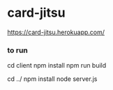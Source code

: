 # card-jitsu

https://card-jitsu.herokuapp.com/

### to run

cd client
npm install
npm run build

cd ../
npm install
node server.js
